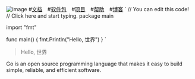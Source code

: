 ![image](http://img.linux.net.cn/data/attachment/album/201503/02/094909mvri0idqhdsud4df.png.large.jpg)
#[文档](https://golang.org/doc/)　#[软件包](https://golang.org/pkg/)　#[项目](https://golang.org/project/)　#[帮助](https://golang.org/help/)　#[博客](http://blog.golang.org/)
`
// You can edit this code!
// Click here and start typing.
package main

import "fmt"

func main() {
	fmt.Println("Hello, 世界")
}
`
>Hello, 世界    

Go is an open source programming language that makes it easy to build simple, reliable, and efficient software.
